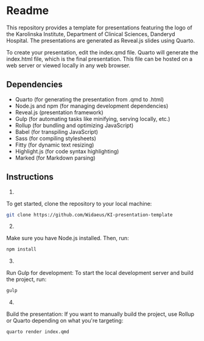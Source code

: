 # Readme
This repository provides a template for presentations featuring the logo of the Karolinska Institute, Department of Clinical Sciences, Danderyd Hospital. The presentations are generated as Reveal.js slides using Quarto.

To create your presentation, edit the index.qmd file. Quarto will generate the index.html file, which is the final presentation. This file can be hosted on a web server or viewed locally in any web browser.
## Dependencies
- Quarto (for generating the presentation from .qmd to .html)
- Node.js and npm (for managing development dependencies)
- Reveal.js (presentation framework)
- Gulp (for automating tasks like minifying, serving locally, etc.)
- Rollup (for bundling and optimizing JavaScript)
- Babel (for transpiling JavaScript)
- Sass (for compiling stylesheets)
- Fitty (for dynamic text resizing)
- Highlight.js (for code syntax highlighting)
- Marked (for Markdown parsing)

## Instructions

1. 
To get started, clone the repository to your local machine:
```bash
git clone https://github.com/Widaeus/KI-presentation-template
```

2. 
Make sure you have Node.js installed. Then, run:
```bash
npm install
```

3. 
Run Gulp for development: To start the local development server and build the project, run:
```bash
gulp
```

4. 
Build the presentation: If you want to manually build the project, use Rollup or Quarto depending on what you're targeting:
```bash
quarto render index.qmd
```